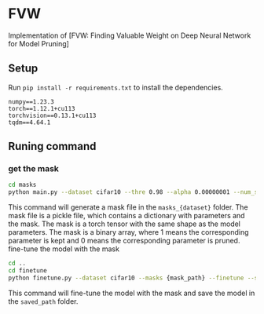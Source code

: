 # FVW
Implementation of [FVW: Finding Valuable Weight on Deep Neural Network for Model Pruning]

## Setup
Run `pip install -r requirements.txt` to install the dependencies. 


```
numpy==1.23.3
torch==1.12.1+cu113
torchvision==0.13.1+cu113
tqdm==4.64.1
```

## Runing command
### get the mask
```bash
cd masks
python main.py --dataset cifar10 --thre 0.98 --alpha 0.00000001 --num_steps 2 --iters 100 --op add --labeled --sum
```
This command will generate a mask file in the `masks_{dataset}` folder. The mask file is a pickle file, which contains a dictionary with parameters and the mask. The mask is a torch tensor with the same shape as the model parameters. The mask is a binary array, where 1 means the corresponding parameter is kept and 0 means the corresponding parameter is pruned.
fine-tune the model with the mask
```bash
cd ..
cd finetune
python finetune.py --dataset cifar10 --masks {mask_path} --finetune --saved_path {saved_path}
```
This command will fine-tune the model with the mask and save the model in the `saved_path` folder.